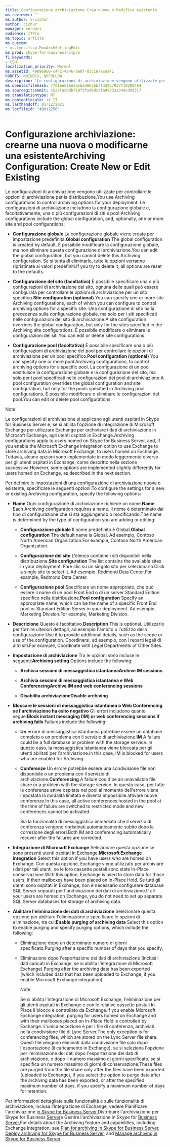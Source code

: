 ```yaml
---
title: Configurazione archiviazione Crea nuova o Modifica esistente
ms.reviewer: ''
ms.author: v-cichur
author: cichur
manager: serdars
audience: ITPro
ms.topic: article
ms.custom:
- ms.lync.lscp.MonArchSettingEdit
ms.prod: skype-for-business-itpro
f1.keywords:
- CSH
localization_priority: Normal
ms.assetid: 49096960-c442-4846-be8f-03c167acea41
ROBOTS: NOINDEX, NOFOLLOW
description: 'Le configurazioni di archiviazione vengono utilizzate per controllare le opzioni di archiviazione per la distribuzione. Le configurazioni di archiviazione includono la configurazione globale e, facoltativamente, una o più configurazioni di siti e pool:'
ms.openlocfilehash: 77d1be61be3a1bad063bb7f32957937f182094e4
ms.sourcegitcommit: c528fad9db719f3fa96dc3fa99332a349cd9d317
ms.translationtype: MT
ms.contentlocale: it-IT
ms.lasthandoff: 01/12/2021
ms.locfileid: "49812256"
---
```

# <a name="archiving-configuration-create-new-or-edit-existing"></a><span data-ttu-id="017ba-104">Configurazione archiviazione: crearne una nuova o modificarne una esistente</span><span class="sxs-lookup"><span data-stu-id="017ba-104">Archiving Configuration: Create New or Edit Existing</span></span>
 
<span data-ttu-id="017ba-105">Le configurazioni di archiviazione vengono utilizzate per controllare le opzioni di archiviazione per la distribuzione.</span><span class="sxs-lookup"><span data-stu-id="017ba-105">You use Archiving configurations to control archiving options for your deployment.</span></span> <span data-ttu-id="017ba-106">Le configurazioni di archiviazione includono la configurazione globale e, facoltativamente, una o più configurazioni di siti e pool:</span><span class="sxs-lookup"><span data-stu-id="017ba-106">Archiving configurations include the global configuration, and, optionally, one or more site and pool configurations:</span></span>
  
- <span data-ttu-id="017ba-107">**Configurazione globale** La configurazione globale viene creata per impostazione predefinita.</span><span class="sxs-lookup"><span data-stu-id="017ba-107">**Global configuration** The global configuration is created by default.</span></span> <span data-ttu-id="017ba-108">È possibile modificare la configurazione globale, ma non eliminare questa configurazione di archiviazione.</span><span class="sxs-lookup"><span data-stu-id="017ba-108">You can edit the global configuration, but you cannot delete this Archiving configuration.</span></span> <span data-ttu-id="017ba-109">Se si tenta di eliminarlo, tutte le opzioni verranno ripristinate ai valori predefiniti.</span><span class="sxs-lookup"><span data-stu-id="017ba-109">If you try to delete it, all options are reset to the defaults.</span></span>
    
- <span data-ttu-id="017ba-110">**Configurazione del sito (facoltativo)** È possibile specificare una o più configurazioni di archiviazione del sito, ognuna delle quali può essere configurata per controllare le opzioni di archiviazione per un sito specifico.</span><span class="sxs-lookup"><span data-stu-id="017ba-110">**Site configuration (optional)** You can specify one or more site Archiving configurations, each of which you can configure to control archiving options for a specific site.</span></span> <span data-ttu-id="017ba-111">Una configurazione di sito ha la precedenza sulla configurazione globale, ma solo per i siti specificati nelle configurazioni del sito di archiviazione.</span><span class="sxs-lookup"><span data-stu-id="017ba-111">A site configuration overrides the global configuration, but only for the sites specified in the Archiving site configurations.</span></span> <span data-ttu-id="017ba-112">È possibile modificare o eliminare le configurazioni dei siti.</span><span class="sxs-lookup"><span data-stu-id="017ba-112">You can edit or delete site configurations.</span></span>
    
- <span data-ttu-id="017ba-113">**Configurazione pool (facoltativo)** È possibile specificare una o più configurazioni di archiviazione del pool per controllare le opzioni di archiviazione per un pool specifico.</span><span class="sxs-lookup"><span data-stu-id="017ba-113">**Pool configuration (optional)** You can specify one or more pool Archiving configurations, to control archiving options for a specific pool.</span></span> <span data-ttu-id="017ba-114">La configurazione di un pool sostituisce la configurazione globale e la configurazione del sito, ma solo per i pool specificati nelle configurazioni dei pool di archiviazione.</span><span class="sxs-lookup"><span data-stu-id="017ba-114">A pool configuration overrides the global configuration and site configuration, but only for the pools specified in Archiving pool configurations.</span></span> <span data-ttu-id="017ba-115">È possibile modificare o eliminare le configurazioni del pool.</span><span class="sxs-lookup"><span data-stu-id="017ba-115">You can edit or delete pool configurations.</span></span>
    
> [!NOTE]
> <span data-ttu-id="017ba-116">Le configurazioni di archiviazione si applicano agli utenti ospitati in Skype for Business Server e, se si abilita l'opzione di integrazione di Microsoft Exchange per utilizzare Exchange per archiviare i dati di archiviazione in Microsoft Exchange, agli utenti ospitati in Exchange.</span><span class="sxs-lookup"><span data-stu-id="017ba-116">Archiving configurations apply to users homed on Skype for Business Server, and, if you enable the Microsoft Exchange integration option to use Exchange to store archiving data in Microsoft Exchange, to users homed on Exchange.</span></span> <span data-ttu-id="017ba-117">Tuttavia, alcune opzioni sono implementate in modo leggermente diverso per gli utenti ospitati in Exchange, come descritto nella sezione successiva.</span><span class="sxs-lookup"><span data-stu-id="017ba-117">However, some options are implemented slightly differently for users homed on Exchange, as described in the next section.</span></span> 
  
<span data-ttu-id="017ba-118">Per definire le impostazioni di una configurazione di archiviazione nuova o esistente, specificare le seguenti opzioni:</span><span class="sxs-lookup"><span data-stu-id="017ba-118">To configure the settings for a new or existing Archiving configuration, specify the following options:</span></span>
- <span data-ttu-id="017ba-119">**Name** Ogni configurazione di archiviazione richiede un nome.</span><span class="sxs-lookup"><span data-stu-id="017ba-119">**Name** Each Archiving configuration requires a name.</span></span> <span data-ttu-id="017ba-120">Il nome è determinato dal tipo di configurazione che si sta aggiungendo o modificando:</span><span class="sxs-lookup"><span data-stu-id="017ba-120">The name is determined by the type of configuration you are adding or editing:</span></span>
    
  - <span data-ttu-id="017ba-121">**Configurazione globale** Il nome predefinito è Global.</span><span class="sxs-lookup"><span data-stu-id="017ba-121">**Global configuration** The default name is Global.</span></span> <span data-ttu-id="017ba-122">Ad esempio, Contoso North American Organization.</span><span class="sxs-lookup"><span data-stu-id="017ba-122">For example, Contoso North American Organization.</span></span>
    
  - <span data-ttu-id="017ba-123">**Configurazione del sito** L'elenco contiene i siti disponibili nella distribuzione.</span><span class="sxs-lookup"><span data-stu-id="017ba-123">**Site configuration** The list contains the available sites in your deployment.</span></span> <span data-ttu-id="017ba-124">Fare clic su un singolo sito per selezionarlo.</span><span class="sxs-lookup"><span data-stu-id="017ba-124">Click a single site to select it.</span></span> <span data-ttu-id="017ba-125">Ad esempio, Redmond Data Center.</span><span class="sxs-lookup"><span data-stu-id="017ba-125">For example, Redmond Data Center.</span></span>
    
  - <span data-ttu-id="017ba-126">**Configurazione pool** Specificare un nome appropriato, che può essere il nome di un pool Front End o di un server Standard Edition specifico nella distribuzione.</span><span class="sxs-lookup"><span data-stu-id="017ba-126">**Pool configuration** Specify an appropriate name, which can be the name of a specific Front End pool or Standard Edition Server in your deployment.</span></span> <span data-ttu-id="017ba-127">Ad esempio, Marketing Division.</span><span class="sxs-lookup"><span data-stu-id="017ba-127">For example, Marketing Division.</span></span>
    
- <span data-ttu-id="017ba-128">**Descrizione** Questo è facoltativo.</span><span class="sxs-lookup"><span data-stu-id="017ba-128">**Description** This is optional.</span></span> <span data-ttu-id="017ba-129">Utilizzarlo per fornire ulteriori dettagli, ad esempio l'ambito o l'utilizzo della configurazione.</span><span class="sxs-lookup"><span data-stu-id="017ba-129">Use it to provide additional details, such as the scope or use of the configuration.</span></span> <span data-ttu-id="017ba-130">Coordinarsi, ad esempio, con i reparti legali di altri siti.</span><span class="sxs-lookup"><span data-stu-id="017ba-130">For example, Coordinate with Legal Departments of Other Sites.</span></span>
    
- <span data-ttu-id="017ba-131">**Impostazione di archiviazione** Tra le opzioni sono incluse le seguenti:</span><span class="sxs-lookup"><span data-stu-id="017ba-131">**Archiving setting** Options include the following:</span></span>
    
  - <span data-ttu-id="017ba-132">**Archivia sessioni di messaggistica istantanea**</span><span class="sxs-lookup"><span data-stu-id="017ba-132">**Archive IM sessions**</span></span>
    
  - <span data-ttu-id="017ba-133">**Archivia sessioni di messaggistica istantanea e Web Conferencing**</span><span class="sxs-lookup"><span data-stu-id="017ba-133">**Archive IM and web conferencing sessions**</span></span>
    
  - <span data-ttu-id="017ba-134">**Disabilita archiviazione**</span><span class="sxs-lookup"><span data-stu-id="017ba-134">**Disable archiving**</span></span>
    
- <span data-ttu-id="017ba-135">**Bloccare le sessioni di messaggistica istantanea o Web Conferencing se l'archiviazione ha esito negativo** Gli errori includono quanto segue:</span><span class="sxs-lookup"><span data-stu-id="017ba-135">**Block instant messaging (IM) or web conferencing sessions if archiving fails** Failures include the following:</span></span>
    
  - <span data-ttu-id="017ba-136">**Un** errore di messaggistica istantanea potrebbe essere un database completo o un problema con il servizio di archiviazione.</span><span class="sxs-lookup"><span data-stu-id="017ba-136">**IM** A failure could be a full database or problem with the storage service.</span></span> <span data-ttu-id="017ba-137">In questo caso, la messaggistica istantanea viene bloccata per gli utenti abilitati per l'archiviazione.</span><span class="sxs-lookup"><span data-stu-id="017ba-137">In this case, IM is blocked for users who are enabled for Archiving.</span></span>
    
  - <span data-ttu-id="017ba-138">**Conferenze** Un errore potrebbe essere una condivisione file non disponibile o un problema con il servizio di archiviazione.</span><span class="sxs-lookup"><span data-stu-id="017ba-138">**Conferencing** A failure could be an unavailable file share or a problem with the storage service.</span></span> <span data-ttu-id="017ba-139">In questo caso, per tutte le conferenze attive ospitate nel pool al momento dell'errore viene impostata la modalità limitata e diventa impossibile attivare nuove conferenze.</span><span class="sxs-lookup"><span data-stu-id="017ba-139">In this case, all active conferences hosted in the pool at the time of failure are switched to restricted mode and new conferences cannot be activated.</span></span>
    
    <span data-ttu-id="017ba-140">Sia la funzionalità di messaggistica immediata che il servizio di conferenza vengono ripristinati automaticamente subito dopo la correzione degli errori.</span><span class="sxs-lookup"><span data-stu-id="017ba-140">Both IM and conferencing automatically recover after the failures are corrected.</span></span>
    
- <span data-ttu-id="017ba-141">**Integrazione di Microsoft Exchange** Selezionare questa opzione se sono presenti utenti ospitati in Exchange.</span><span class="sxs-lookup"><span data-stu-id="017ba-141">**Microsoft Exchange integration** Select this option if you have users who are homed on Exchange.</span></span> <span data-ttu-id="017ba-142">Con questa opzione, Exchange viene utilizzato per archiviare i dati per tali utenti, se le loro cassette postali sono state In-Place conservazione.</span><span class="sxs-lookup"><span data-stu-id="017ba-142">With this option, Exchange is used to store data for those users, if their mailboxes have been placed on In-Place Hold.</span></span> <span data-ttu-id="017ba-143">Se tutti gli utenti sono ospitati in Exchange, non è necessario configurare database SQL Server separati per l'archiviazione dei dati di archiviazione.</span><span class="sxs-lookup"><span data-stu-id="017ba-143">If all your users are homed on Exchange, you do not need to set up separate SQL Server databases for storage of archiving data.</span></span>
    
- <span data-ttu-id="017ba-144">**Abilitare l'eliminazione dei dati di archiviazione** Selezionare questa opzione per abilitare l'eliminazione e specificare le opzioni di eliminazione, tra cui:</span><span class="sxs-lookup"><span data-stu-id="017ba-144">**Enable purging of archiving data** Select this option to enable purging and specify purging options, which include the following:</span></span>
    
  - <span data-ttu-id="017ba-145">Eliminazione dopo un determinato numero di giorni specificato.</span><span class="sxs-lookup"><span data-stu-id="017ba-145">Purging after a specific number of days that you specify.</span></span>
    
  - <span data-ttu-id="017ba-146">Eliminazione dopo l'esportazione dei dati di archiviazione (inclusi i dati caricati in Exchange, se si abilita l'integrazione di Microsoft Exchange).</span><span class="sxs-lookup"><span data-stu-id="017ba-146">Purging after the archiving data has been exported (which includes data that has been uploaded to Exchange, if you enable Microsoft Exchange integration).</span></span>
    
    > [!NOTE]
    > <span data-ttu-id="017ba-147">Se si abilita l'integrazione di Microsoft Exchange, l'eliminazione per gli utenti ospitati in Exchange e con le relative cassette postali In-Place il blocco è controllato da Exchange.</span><span class="sxs-lookup"><span data-stu-id="017ba-147">If you enable Microsoft Exchange integration, purging for users homed on Exchange and with their mailboxes placed on In-Place Hold is controlled by Exchange.</span></span> <span data-ttu-id="017ba-148">L'unica eccezione è per i file di conferenza, archiviati nella condivisione file di Lync Server.</span><span class="sxs-lookup"><span data-stu-id="017ba-148">The only exception is for conferencing files, which are stored on the Lync Server file share.</span></span> <span data-ttu-id="017ba-149">Questi file vengono eliminati dalla condivisione file solo dopo l'esportazione (il caricamento in Exchange), se si seleziona l'opzione per l'eliminazione dei dati dopo l'esportazione dei dati di archiviazione, o dopo il numero massimo di giorni specificato, se si specifica un numero massimo di giorni di conservazione.</span><span class="sxs-lookup"><span data-stu-id="017ba-149">These files are purged from the file share only after the files have been exported (uploaded to Exchange), if you select the option to purge data after the archiving data has been exported, or after the specified maximum number of days, if you specify a maximum number of days for retention.</span></span> 
  
<span data-ttu-id="017ba-150">Per informazioni dettagliate sulla funzionalità e sulle funzionalità di archiviazione, inclusa l'integrazione di Exchange, vedere Pianificare l'archiviazione [in Skype for Business Server,](../../../plan-your-deployment/archiving/archiving.md)Distribuire l'archiviazione per Skype for Business [Server](../../../deploy/deploy-archiving/deploy-archiving.md)e Gestire l'archiviazione in Skype for [Business Server.](../../../manage/archiving/archiving.md)</span><span class="sxs-lookup"><span data-stu-id="017ba-150">For details about the Archiving feature and capabilities, including Exchange integration, see [Plan for archiving in Skype for Business Server](../../../plan-your-deployment/archiving/archiving.md), [Deploy archiving for Skype for Business Server](../../../deploy/deploy-archiving/deploy-archiving.md), and [Manage archiving in Skype for Business Server](../../../manage/archiving/archiving.md).</span></span>

